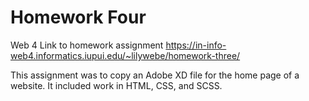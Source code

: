 # Homework Four


Web 4 Link to homework assignment
https://in-info-web4.informatics.iupui.edu/~lilywebe/homework-three/

This assignment was to copy an Adobe XD file for the home page of a website. It included work in HTML, CSS, and SCSS. 
